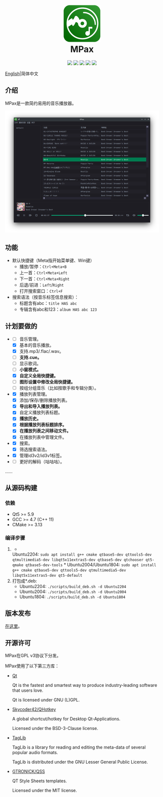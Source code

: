 <div align="center">
    <p>
    <h1>
        <img src="./images/MPax@4x.png"/>
        <br/>
        MPax
    </h1>
    </p>
    <p>
        <a href="https://github.com/realth000/MPax/actions">
            <img src="https://img.shields.io/github/actions/workflow/status/realth000/MPax/build_ubuntu2204.yml?label=Linux&logo=linux"/></a>
        <a href="https://github.com/realth000/MPax/releases">
            <img src="https://img.shields.io/github/release/realth000/MPax"/></a>
        <a href="https://www.qt.io">
            <img src="https://img.shields.io/badge/Qt-≥5.9-blue?logo=qt"/></a>
        <a href="https://github.com/realth000/MPax/blob/master/LICENSE">
            <img src="https://img.shields.io/github/license/realth000/MPax"/></a>
        <a href="https://www.codacy.com/">
            <img src="https://app.codacy.com/project/badge/Grade/e84cd3b100f24444ac1ac2ddb8d946c0"/></a>
    </p>
</div>


[English](../README.md)|简体中文

## 介绍

MPax是一款简约易用的音乐播放器。

![UI](./images/ui_01.png)

## 功能

* 默认快捷键（Meta指开始菜单键、Win键）
    - 播放/暂停：``Ctrl+Meta+B``
    - 上一首：``Ctrl+Meta+Left``
    - 下一首：``Ctrl+Meta+Right``
    - 后退/前进：``Left``/``Right``
    - 打开搜索窗口：``Ctrl+F``
* 搜索语法（按音乐标签信息搜索）：
    * 标题含有abc：``title HAS abc``
    * 专辑含有abc和123：``album HAS abc 123``

## 计划要做的

*
    * [ ] 音乐管理。
    * [x] 基本的音乐播放。
    * [x] 支持.mp3/.flac/.wav。
    * [ ] **支持.cue。**
    * [ ] 显示歌词。
    * [ ] **小窗模式。**
    * [x] **自定义全局快捷键。**
    * [ ] **图形设置中修改全局快捷键。**
    * [ ] 按组分组音乐（比如按歌手和专辑分类）。
*
    - [x] 播放列表管理。
    - [x] 添加/保存/删除播放列表。
    - [x] **导出和导入播放列表。**
    - [x] 自定义播放列表标题。
    - [x] **播放历史。**
    - [x] **根据播放列表标题排序。**
    - [x] **在播放列表之间移动文件。**
    - [x] 在播放列表中管理文件。
*
    - [x] 搜索。
    - [x] 筛选搜索语法。
*
    - [x] 管理id3v2/id3v1标签。
*
    - [ ] 更好的解码（咕咕咕）。

......

## 从源码构建

### 依赖

* Qt5 >= 5.9
* GCC >= 4.7 (C++ 11)
* CMake >= 3.13

### 编译步骤

1.
    *
    Ubuntu2204: ``sudo apt install g++ cmake qtbase5-dev qttools5-dev qtmultimedia5-dev libqt5x11extras5-dev qtbase5-dev qtchooser qt5-qmake qtbase5-dev-tools``
    *
    Ubuntu2004/Ubuntu1804: ``sudo apt install g++ cmake qtbase5-dev qttools5-dev qtmultimedia5-dev libqt5x11extras5-dev qt5-default``
5. 打包成*.deb:
    * Ubuntu2204: ``./scripts/build_deb.sh -d Ubuntu2204``
    * Ubuntu2004: ``./scripts/build_deb.sh -d Ubuntu2004``
    * Ubuntu1804: ``./scripts/build_deb.sh -d Ubuntu1804``

## 版本发布

[在这里](https://github.com/realth000/MPax/releases)。

## 开源许可

MPax在GPL v3协议下分发。

MPax使用了以下第三方库：

* [Qt](https://www.qt.io)

  Qt is the fastest and smartest way to produce industry-leading software that users love.

  Qt is licensed under GNU (L)GPL.

* [Skycoder42/QHotkey](https://github.com/Skycoder42/QHotkey)

  A global shortcut/hotkey for Desktop Qt-Applications.

  Licensed under the BSD-3-Clause license.

* [TagLib](https://taglib.org/)

  TagLib is a library for reading and editing the meta-data of several popular audio formats.

  TagLib is distributed under the GNU Lesser General Public License.

* [GTRONICK/QSS](https://github.com/GTRONICK/QSS)

  QT Style Sheets templates.

  Licensed under the MIT license.
